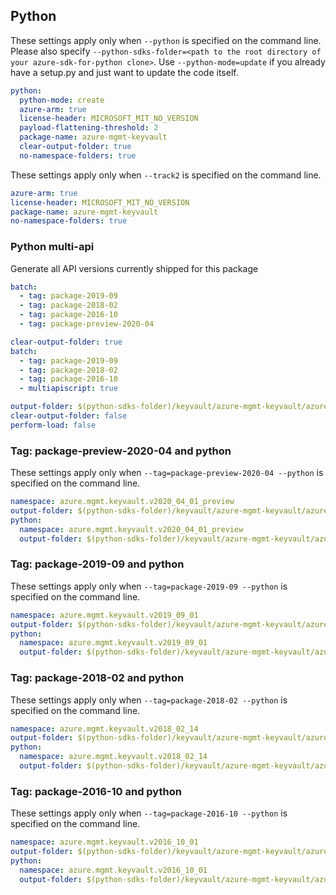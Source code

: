 ## Python

These settings apply only when `--python` is specified on the command line.
Please also specify `--python-sdks-folder=<path to the root directory of your azure-sdk-for-python clone>`.
Use `--python-mode=update` if you already have a setup.py and just want to update the code itself.

``` yaml !$(track2)
python:
  python-mode: create
  azure-arm: true
  license-header: MICROSOFT_MIT_NO_VERSION
  payload-flattening-threshold: 2
  package-name: azure-mgmt-keyvault
  clear-output-folder: true
  no-namespace-folders: true
```

These settings apply only when `--track2` is specified on the command line.

``` yaml $(track2)
azure-arm: true
license-header: MICROSOFT_MIT_NO_VERSION
package-name: azure-mgmt-keyvault
no-namespace-folders: true
```

### Python multi-api

Generate all API versions currently shipped for this package

```yaml $(multiapi) && !$(track2)
batch:
  - tag: package-2019-09
  - tag: package-2018-02
  - tag: package-2016-10
  - tag: package-preview-2020-04
```

```yaml $(multiapi) && $(track2)
clear-output-folder: true
batch:
  - tag: package-2019-09
  - tag: package-2018-02
  - tag: package-2016-10
  - multiapiscript: true
```

``` yaml $(multiapiscript)
output-folder: $(python-sdks-folder)/keyvault/azure-mgmt-keyvault/azure/mgmt/keyvault/
clear-output-folder: false
perform-load: false
```

### Tag: package-preview-2020-04 and python

These settings apply only when `--tag=package-preview-2020-04 --python` is specified on the command line.

``` yaml $(tag) == 'package-preview-2020-04'
namespace: azure.mgmt.keyvault.v2020_04_01_preview
output-folder: $(python-sdks-folder)/keyvault/azure-mgmt-keyvault/azure/mgmt/keyvault/v2020_04_01_preview
python:
  namespace: azure.mgmt.keyvault.v2020_04_01_preview
  output-folder: $(python-sdks-folder)/keyvault/azure-mgmt-keyvault/azure/mgmt/keyvault/v2020_04_01_preview
```

### Tag: package-2019-09 and python

These settings apply only when `--tag=package-2019-09 --python` is specified on the command line.

``` yaml $(tag) == 'package-2019-09'
namespace: azure.mgmt.keyvault.v2019_09_01
output-folder: $(python-sdks-folder)/keyvault/azure-mgmt-keyvault/azure/mgmt/keyvault/v2019_09_01
python:
  namespace: azure.mgmt.keyvault.v2019_09_01
  output-folder: $(python-sdks-folder)/keyvault/azure-mgmt-keyvault/azure/mgmt/keyvault/v2019_09_01
```

### Tag: package-2018-02 and python

These settings apply only when `--tag=package-2018-02 --python` is specified on the command line.

``` yaml $(tag) == 'package-2018-02'
namespace: azure.mgmt.keyvault.v2018_02_14
output-folder: $(python-sdks-folder)/keyvault/azure-mgmt-keyvault/azure/mgmt/keyvault/v2018_02_14
python:
  namespace: azure.mgmt.keyvault.v2018_02_14
  output-folder: $(python-sdks-folder)/keyvault/azure-mgmt-keyvault/azure/mgmt/keyvault/v2018_02_14
```

### Tag: package-2016-10 and python

These settings apply only when `--tag=package-2016-10 --python` is specified on the command line.

``` yaml $(tag) == 'package-2016-10' 
namespace: azure.mgmt.keyvault.v2016_10_01
output-folder: $(python-sdks-folder)/keyvault/azure-mgmt-keyvault/azure/mgmt/keyvault/v2016_10_01
python:
  namespace: azure.mgmt.keyvault.v2016_10_01
  output-folder: $(python-sdks-folder)/keyvault/azure-mgmt-keyvault/azure/mgmt/keyvault/v2016_10_01
```
